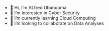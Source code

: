 - 👋 Hi, I’m ALfred Ubandoma 
- 👀 I’m interested in Cyber Security 
- 🌱 I’m currently learning  Cloud Computing 
- 💞️ I’m looking to collaborate on Data Analyses 

<!---
Aldoma001/Aldoma001 is a ✨ special ✨ repository because its `README.md` (this file) appears on your GitHub profile.
You can click the Preview link to take a look at your changes.
--->
